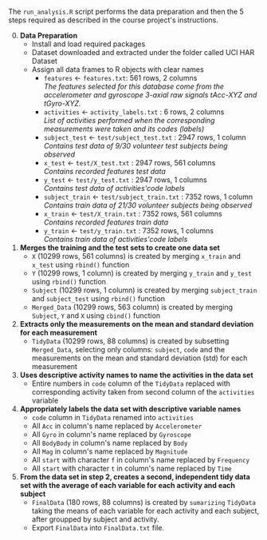 The `run_analysis.R` script performs the data preparation and then the 5 steps required as described in the course project's instructions.

0.  **Data Preparation**
    -   Install and load required packages
    -   Dataset downloaded and extracted under the folder called UCI HAR Dataset
    -   Assign all data frames to R objects with clear names
        -   `features` \<- `features.txt`: 561 rows, 2 columns \
            *The features selected for this database come from the accelerometer and gyroscope 3-axial raw signals tAcc-XYZ and tGyro-XYZ.*
        -   `activities` \<- `activity_labels.txt` : 6 rows, 2 columns \
            *List of activities performed when the corresponding measurements were taken and its codes (labels)*
        -   `subject_test` \<- `test/subject_test.txt` : 2947 rows, 1 column \
            *Contains test data of 9/30 volunteer test subjects being observed*
        -   `x_test` \<- `test/X_test.txt` : 2947 rows, 561 columns \
            *Contains recorded features* *test data*
        -   `y_test` \<- `test/y_test.txt` : 2947 rows, 1 columns \
            *Contains test data of activities'code labels*
        -   `subject_train` \<- `test/subject_train.txt` : 7352 rows, 1 column \
            *Contains train data of 21/30 volunteer subjects being observed*
        -   `x_train` \<- `test/X_train.txt` : 7352 rows, 561 columns \
            *Contains recorded features train data*
        -   `y_train` \<- `test/y_train.txt` : 7352 rows, 1 columns \
            *Contains train data of activities'code labels*
1.  **Merges the training and the test sets to create one data set**
    -   `X` (10299 rows, 561 columns) is created by merging `x_train` and `x_test` using `rbind()` function
    -   `Y` (10299 rows, 1 column) is created by merging `y_train` and `y_test` using `rbind()` function
    -   `Subject` (10299 rows, 1 column) is created by merging `subject_train` and `subject_test` using `rbind()` function
    -   `Merged_Data` (10299 rows, 563 column) is created by merging `Subject`, `Y` and `X` using `cbind()` function
2.  **Extracts only the measurements on the mean and standard deviation for each measurement**
    -   `TidyData` (10299 rows, 88 columns) is created by subsetting `Merged_Data`, selecting only columns: `subject`, `code` and the measurements on the mean and standard deviation (std) for each measurement
3.  **Uses descriptive activity names to name the activities in the data set**
    -   Entire numbers in `code` column of the `TidyData` replaced with corresponding activity taken from second column of the `activities` variable
4.  **Appropriately labels the data set with descriptive variable names**
    -   `code` column in `TidyData` renamed into `activities`
    -   All `Acc` in column's name replaced by `Accelerometer`
    -   All `Gyro` in column's name replaced by `Gyroscope`
    -   All `BodyBody` in column's name replaced by `Body`
    -   All `Mag` in column's name replaced by `Magnitude`
    -   All `start` with character `f` in column's name replaced by `Frequency`
    -   All `start` with character `t` in column's name replaced by `Time`
5.  **From the data set in step 2, creates a second, independent tidy data set with the average of each variable for each activity and each subject**
    -   `FinalData` (180 rows, 88 columns) is created by `sumarizing` `TidyData` taking the means of each variable for each activity and each subject, after groupped by subject and activity.
    -   Export `FinalData` into `FinalData.txt` file.
